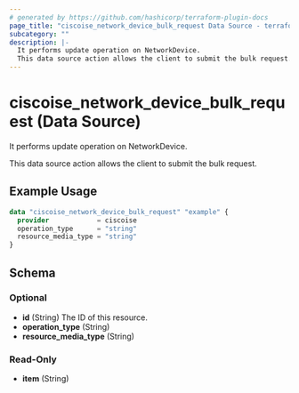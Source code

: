 ```yaml
---
# generated by https://github.com/hashicorp/terraform-plugin-docs
page_title: "ciscoise_network_device_bulk_request Data Source - terraform-provider-ciscoise"
subcategory: ""
description: |-
  It performs update operation on NetworkDevice.
  This data source action allows the client to submit the bulk request.
---
```


# ciscoise_network_device_bulk_request (Data Source)

It performs update operation on NetworkDevice.

This data source action allows the client to submit the bulk request.

## Example Usage

```terraform
data "ciscoise_network_device_bulk_request" "example" {
  provider            = ciscoise
  operation_type      = "string"
  resource_media_type = "string"
}
```

<!-- schema generated by tfplugindocs -->
## Schema

### Optional

- **id** (String) The ID of this resource.
- **operation_type** (String)
- **resource_media_type** (String)

### Read-Only

- **item** (String)


